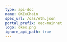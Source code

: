 ```yaml
---
type: api-doc
name: OKExChain
spec_url: /oas/eth.json
portal_prefix: oec-mainnet
logo: okex.png
ignore_api_path: true
---
```

